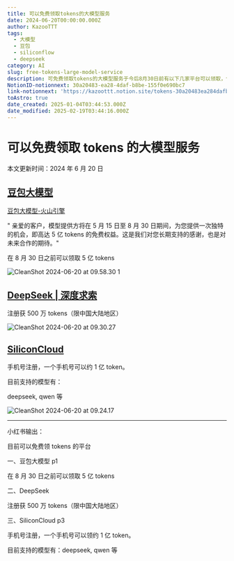```yaml
---
title: 可以免费领取tokens的大模型服务
date: 2024-06-20T00:00:00.000Z
author: KazooTTT
tags:
  - 大模型
  - 豆包
  - siliconflow
  - deepseek
category: AI
slug: free-tokens-large-model-service
description: 可免费领取tokens的大模型服务于今后8月30日前有以下几家平台可以领取，包括豆包大模型、DeepSeek和SiliconCloud。
NotionID-notionnext: 30a20483-ea28-4daf-b8be-155f0e690bc7
link-notionnext: 'https://kazoottt.notion.site/tokens-30a20483ea284dafb8be155f0e690bc7'
toAstro: true
date_created: 2025-01-04T03:44:53.000Z
date_modified: 2025-02-19T03:44:16.000Z
---
```


# 可以免费领取 tokens 的大模型服务

本文更新时间：2024 年 6 月 20 日

## [豆包大模型](<https://www.volcengine.com/>)

[豆包大模型-火山引擎](<https://www.volcengine.com/product/doubao>)

" 亲爱的客户，模型提供方将在 5 月 15 日至 8 月 30 日期间，为您提供一次独特的机会，即高达 5 亿 tokens 的免费权益。这是我们对您长期支持的感谢，也是对未来合作的期待。"

在 8 月 30 日之前可以领取 5 亿 tokens

![CleanShot 2024-06-20 at 09.58.30 1](<https://pictures.kazoottt.top/2024/06/20240620-b6a661ebf938593cab5426b2f50aebe6.png>)

## [DeepSeek | 深度求索](<https://www.deepseek.com/>)

注册获 500 万 tokens（限中国大陆地区）

![CleanShot 2024-06-20 at 09.30.27](<https://pictures.kazoottt.top/2024/06/20240620-7edd0407a5c68489aec406c561140a6d.png>)

## [SiliconCloud](<https://siliconflow.cn/zh-cn/siliconcloud>)

手机号注册，一个手机号可以约 1 亿 token。

目前支持的模型有：

deepseek, qwen 等

![CleanShot 2024-06-20 at 09.24.17](<https://pictures.kazoottt.top/2024/06/20240620-3f55351a8f7211270a2b35a2468a7be4.png>)

---

小红书输出：

目前可以免费领 tokens 的平台

一、豆包大模型 p1

在 8 月 30 日之前可以领取 5 亿 tokens

二、DeepSeek

注册获 500 万 tokens（限中国大陆地区）

三、SiliconCloud p3

手机号注册，一个手机号可以领约 1 亿 token。

目前支持的模型有：deepseek, qwen 等
